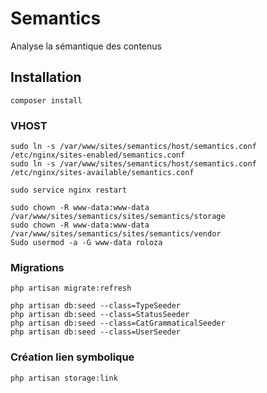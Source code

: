 # Semantics
Analyse la sémantique des contenus

## Installation
```
composer install
```

### VHOST
```
sudo ln -s /var/www/sites/semantics/host/semantics.conf /etc/nginx/sites-enabled/semantics.conf
sudo ln -s /var/www/sites/semantics/host/semantics.conf /etc/nginx/sites-available/semantics.conf

sudo service nginx restart

sudo chown -R www-data:www-data /var/www/sites/semantics/sites/semantics/storage
sudo chown -R www-data:www-data /var/www/sites/semantics/sites/semantics/vendor
Sudo usermod -a -G www-data roloza
```

### Migrations
```
php artisan migrate:refresh

php artisan db:seed --class=TypeSeeder
php artisan db:seed --class=StatusSeeder
php artisan db:seed --class=CatGrammaticalSeeder
php artisan db:seed --class=UserSeeder
```

### Création lien symbolique
```
php artisan storage:link
```
